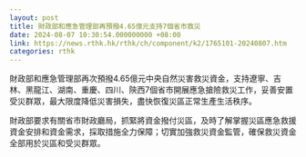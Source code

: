 ```yaml
---
layout: post
title: 財政部和應急管理部再預撥4.65億元支持7個省市救災
date: 2024-08-07 10:30:54.000000000 +08:00
link: https://news.rthk.hk/rthk/ch/component/k2/1765101-20240807.htm
categories: rthk
---
```


財政部和應急管理部再次預撥4.65億元中央自然災害救災資金，支持遼寧、吉林、黑龍江、湖南、重慶、四川、陝西7個省市開展應急搶險救災工作，妥善安置受災群眾，最大限度降低災害損失，盡快恢復災區正常生產生活秩序。

財政部要求有關省市財政廳局，抓緊將資金撥付災區，及時了解掌握災區應急救援資金安排和資金需求，採取措施全力保障；切實加強救災資金監管，確保救災資金全部用於災區和受災群眾。

